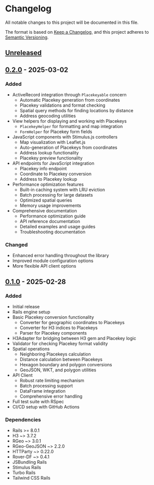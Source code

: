 # Changelog

All notable changes to this project will be documented in this file.

The format is based on [Keep a Changelog](https://keepachangelog.com/en/1.0.0/),
and this project adheres to [Semantic Versioning](https://semver.org/spec/v2.0.0.html).

## [Unreleased]

## [0.2.0] - 2025-03-02

### Added
- ActiveRecord integration through `Placekeyable` concern
  - Automatic Placekey generation from coordinates
  - Placekey validations and format checking
  - Spatial query methods for finding locations by distance
  - Address geocoding utilities
- View helpers for displaying and working with Placekeys
  - `PlacekeyHelper` for formatting and map integration
  - `FormHelper` for Placekey form fields
- JavaScript components with Stimulus.js controllers
  - Map visualization with Leaflet.js
  - Auto-generation of Placekeys from coordinates
  - Address lookup functionality
  - Placekey preview functionality
- API endpoints for JavaScript integration
  - Placekey info endpoint
  - Coordinate to Placekey conversion
  - Address to Placekey lookup
- Performance optimization features
  - Built-in caching system with LRU eviction
  - Batch processing for large datasets
  - Optimized spatial queries
  - Memory usage improvements
- Comprehensive documentation
  - Performance optimization guide
  - API reference documentation
  - Detailed examples and usage guides
  - Troubleshooting documentation

### Changed
- Enhanced error handling throughout the library
- Improved module configuration options
- More flexible API client options

## [0.1.0] - 2025-02-28

### Added
- Initial release
- Rails engine setup
- Basic Placekey conversion functionality
  - Converter for geographic coordinates to Placekeys
  - Converter for H3 indices to Placekeys
  - Parser for Placekey components
- H3Adapter for bridging between H3 gem and Placekey logic
- Validator for checking Placekey format validity
- Spatial operations
  - Neighboring Placekeys calculation
  - Distance calculation between Placekeys
  - Hexagon boundary and polygon conversions
  - GeoJSON, WKT, and polygon utilities
- API Client
  - Robust rate limiting mechanism
  - Batch processing support
  - DataFrame integration
  - Comprehensive error handling
- Full test suite with RSpec
- CI/CD setup with GitHub Actions

### Dependencies
- Rails >= 8.0.1
- H3 ~> 3.7.2
- RGeo ~> 3.0.1
- RGeo-GeoJSON ~> 2.2.0
- HTTParty ~> 0.22.0
- Rover-DF ~> 0.4.1
- JSBundling Rails
- Stimulus Rails
- Turbo Rails
- Tailwind CSS Rails

[Unreleased]: https://github.com/captproton/placekey_rails/compare/v0.2.0...HEAD
[0.2.0]: https://github.com/captproton/placekey_rails/compare/v0.1.0...v0.2.0
[0.1.0]: https://github.com/captproton/placekey_rails/releases/tag/v0.1.0